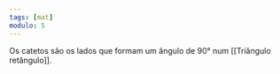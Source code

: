 ```yaml
---
tags: [mat]
modulo: 5
---
```


Os catetos são os lados que formam um ângulo de 90° num [[Triângulo retângulo]].